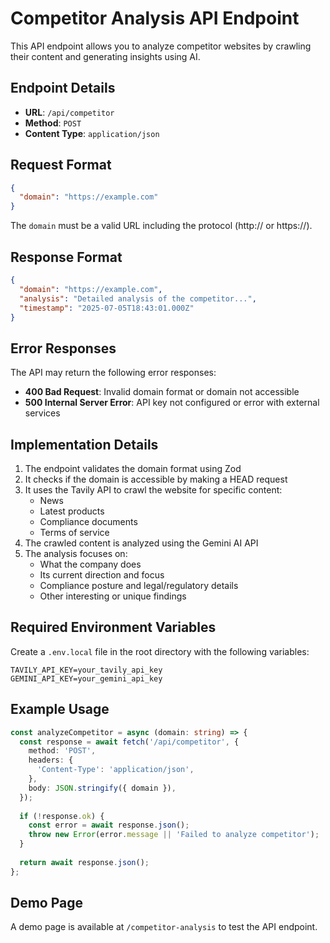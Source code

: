 # Competitor Analysis API Endpoint

This API endpoint allows you to analyze competitor websites by crawling their content and generating insights using AI.

## Endpoint Details

- **URL**: `/api/competitor`
- **Method**: `POST`
- **Content Type**: `application/json`

## Request Format

```json
{
  "domain": "https://example.com"
}
```

The `domain` must be a valid URL including the protocol (http:// or https://).

## Response Format

```json
{
  "domain": "https://example.com",
  "analysis": "Detailed analysis of the competitor...",
  "timestamp": "2025-07-05T18:43:01.000Z"
}
```

## Error Responses

The API may return the following error responses:

- **400 Bad Request**: Invalid domain format or domain not accessible
- **500 Internal Server Error**: API key not configured or error with external services

## Implementation Details

1. The endpoint validates the domain format using Zod
2. It checks if the domain is accessible by making a HEAD request
3. It uses the Tavily API to crawl the website for specific content:
   - News
   - Latest products
   - Compliance documents
   - Terms of service
4. The crawled content is analyzed using the Gemini AI API
5. The analysis focuses on:
   - What the company does
   - Its current direction and focus
   - Compliance posture and legal/regulatory details
   - Other interesting or unique findings

## Required Environment Variables

Create a `.env.local` file in the root directory with the following variables:

```
TAVILY_API_KEY=your_tavily_api_key
GEMINI_API_KEY=your_gemini_api_key
```

## Example Usage

```typescript
const analyzeCompetitor = async (domain: string) => {
  const response = await fetch('/api/competitor', {
    method: 'POST',
    headers: {
      'Content-Type': 'application/json',
    },
    body: JSON.stringify({ domain }),
  });
  
  if (!response.ok) {
    const error = await response.json();
    throw new Error(error.message || 'Failed to analyze competitor');
  }
  
  return await response.json();
};
```

## Demo Page

A demo page is available at `/competitor-analysis` to test the API endpoint.
